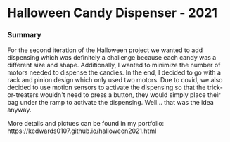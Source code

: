 <h1>Halloween Candy Dispenser - 2021</h1>



 <h3>Summary</h3>
<p>

 For the second iteration of the Halloween project we wanted to add dispensing which was definitely a challenge because each candy was a different size and shape. Additionally, I wanted to minimize the number of motors needed to dispense the candies. In the end, I decided to go with a rack and pinion design which only used two motors. Due to covid, we also decided to use motion sensors to activate the dispensing so that the trick-or-treaters wouldn't need to press a button, they would simply place their bag under the ramp to activate the dispensing. Well... that was the idea anyway.

</p>
<p>More details and pictues can be found in my portfolio: https://kedwards0107.github.io/halloween2021.html</p> 
